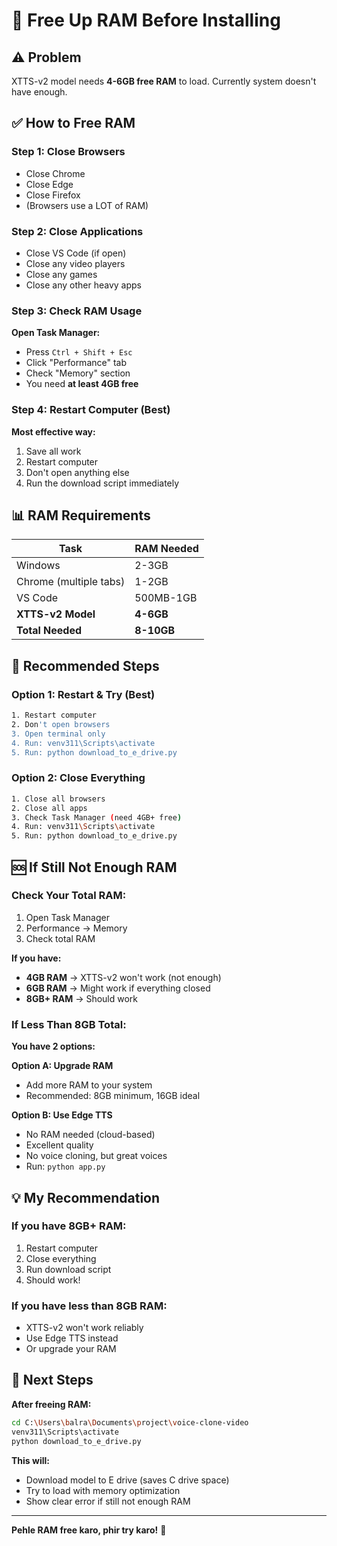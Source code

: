 # 🧹 Free Up RAM Before Installing

## ⚠️ Problem

XTTS-v2 model needs **4-6GB free RAM** to load.
Currently system doesn't have enough.

## ✅ How to Free RAM

### **Step 1: Close Browsers**
- Close Chrome
- Close Edge
- Close Firefox
- (Browsers use a LOT of RAM)

### **Step 2: Close Applications**
- Close VS Code (if open)
- Close any video players
- Close any games
- Close any other heavy apps

### **Step 3: Check RAM Usage**

**Open Task Manager:**
- Press `Ctrl + Shift + Esc`
- Click "Performance" tab
- Check "Memory" section
- You need **at least 4GB free**

### **Step 4: Restart Computer (Best)**

**Most effective way:**
1. Save all work
2. Restart computer
3. Don't open anything else
4. Run the download script immediately

## 📊 RAM Requirements

| Task | RAM Needed |
|------|-----------|
| Windows | 2-3GB |
| Chrome (multiple tabs) | 1-2GB |
| VS Code | 500MB-1GB |
| **XTTS-v2 Model** | **4-6GB** |
| **Total Needed** | **8-10GB** |

## 🎯 Recommended Steps

### **Option 1: Restart & Try (Best)**

```bash
1. Restart computer
2. Don't open browsers
3. Open terminal only
4. Run: venv311\Scripts\activate
5. Run: python download_to_e_drive.py
```

### **Option 2: Close Everything**

```bash
1. Close all browsers
2. Close all apps
3. Check Task Manager (need 4GB+ free)
4. Run: venv311\Scripts\activate
5. Run: python download_to_e_drive.py
```

## 🆘 If Still Not Enough RAM

### **Check Your Total RAM:**

1. Open Task Manager
2. Performance → Memory
3. Check total RAM

**If you have:**
- **4GB RAM** → XTTS-v2 won't work (not enough)
- **6GB RAM** → Might work if everything closed
- **8GB+ RAM** → Should work

### **If Less Than 8GB Total:**

**You have 2 options:**

**Option A: Upgrade RAM**
- Add more RAM to your system
- Recommended: 8GB minimum, 16GB ideal

**Option B: Use Edge TTS**
- No RAM needed (cloud-based)
- Excellent quality
- No voice cloning, but great voices
- Run: `python app.py`

## 💡 My Recommendation

### **If you have 8GB+ RAM:**
1. Restart computer
2. Close everything
3. Run download script
4. Should work!

### **If you have less than 8GB RAM:**
- XTTS-v2 won't work reliably
- Use Edge TTS instead
- Or upgrade your RAM

## 🎯 Next Steps

**After freeing RAM:**

```bash
cd C:\Users\balra\Documents\project\voice-clone-video
venv311\Scripts\activate
python download_to_e_drive.py
```

**This will:**
- Download model to E drive (saves C drive space)
- Try to load with memory optimization
- Show clear error if still not enough RAM

---

**Pehle RAM free karo, phir try karo!** 💪
